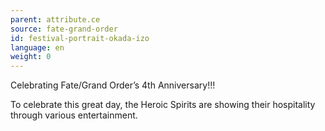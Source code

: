 ```yaml
---
parent: attribute.ce
source: fate-grand-order
id: festival-portrait-okada-izo
language: en
weight: 0
---
```


Celebrating Fate/Grand Order’s 4th Anniversary!!!

To celebrate this great day, the Heroic Spirits are showing their hospitality through various entertainment.
